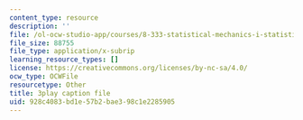 ```yaml
---
content_type: resource
description: ''
file: /ol-ocw-studio-app/courses/8-333-statistical-mechanics-i-statistical-mechanics-of-particles-fall-2013/928c4083bd1e57b2bae398c1e2285905_Y59FgktB4uQ.vtt
file_size: 88755
file_type: application/x-subrip
learning_resource_types: []
license: https://creativecommons.org/licenses/by-nc-sa/4.0/
ocw_type: OCWFile
resourcetype: Other
title: 3play caption file
uid: 928c4083-bd1e-57b2-bae3-98c1e2285905
---
```

